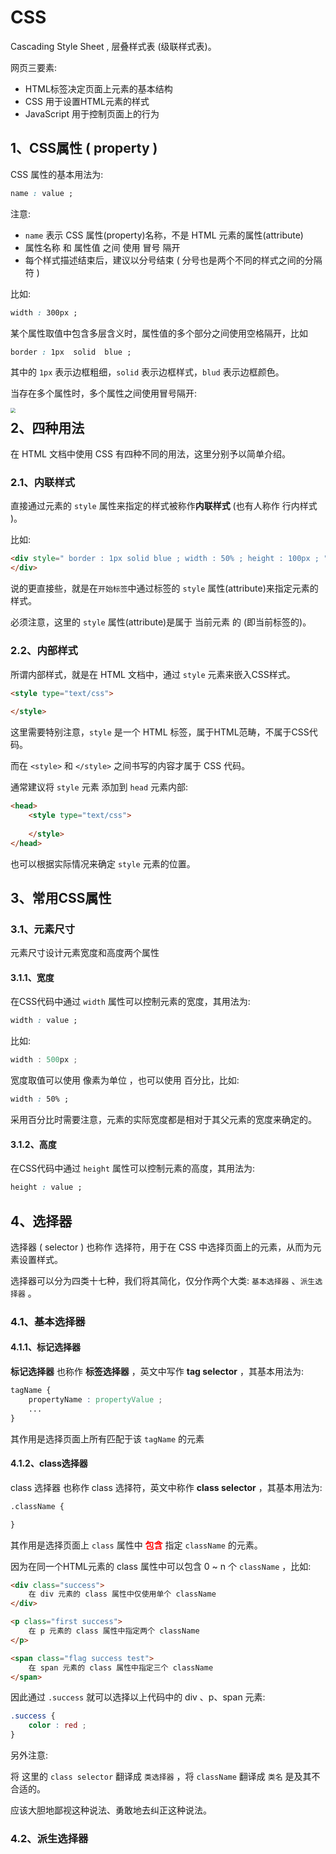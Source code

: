 # CSS



Cascading Style Sheet , 层叠样式表 (级联样式表)。



网页三要素:

- HTML标签决定页面上元素的基本结构
- CSS 用于设置HTML元素的样式
- JavaScript 用于控制页面上的行为





## 1、CSS属性 ( property )



CSS 属性的基本用法为:

```css
name : value ;
```

注意:

- `name` 表示 CSS 属性(property)名称，不是 HTML 元素的属性(attribute)
- 属性名称 和 属性值 之间 使用 冒号 隔开
- 每个样式描述结束后，建议以分号结束 ( 分号也是两个不同的样式之间的分隔符 )

比如:

```css
width : 300px ;
```

某个属性取值中包含多层含义时，属性值的多个部分之间使用空格隔开，比如

```css
border : 1px  solid  blue ;
```

其中的 `1px` 表示边框粗细，`solid` 表示边框样式，`blud` 表示边框颜色。



当存在多个属性时，多个属性之间使用冒号隔开:

<img src="css-property.png" style="zoom:0.5 ; float : left ; ">





## 2、四种用法



在 HTML 文档中使用 CSS 有四种不同的用法，这里分别予以简单介绍。



### 2.1、内联样式



直接通过元素的 `style` 属性来指定的样式被称作**内联样式** (也有人称作 行内样式 )。

比如:

```html
<div style=" border : 1px solid blue ; width : 50% ; height : 100px ; " >
</div>
```

说的更直接些，就是在`开始标签`中通过标签的 `style` 属性(attribute)来指定元素的样式。

必须注意，这里的 `style` 属性(attribute)是属于 当前元素 的 (即当前标签的)。





### 2.2、内部样式

所谓内部样式，就是在 HTML 文档中，通过 `style` 元素来嵌入CSS样式。

```html
<style type="text/css">
		
</style>
```

这里需要特别注意，`style` 是一个 HTML 标签，属于HTML范畴，不属于CSS代码。

而在 `<style>` 和 `</style>` 之间书写的内容才属于 CSS 代码。



通常建议将 `style` 元素 添加到 `head` 元素内部:

```html
<head>
	<style type="text/css">
		
	</style>
</head>
```

也可以根据实际情况来确定 `style` 元素的位置。





## 3、常用CSS属性



### 3.1、元素尺寸

元素尺寸设计元素宽度和高度两个属性

#### 3.1.1、宽度

在CSS代码中通过 `width` 属性可以控制元素的宽度，其用法为:

```css
width : value ;
```

比如:

```cs
width : 500px ;
```

宽度取值可以使用 像素为单位 ，也可以使用 百分比，比如:

```css
width : 50% ; 
```

采用百分比时需要注意，元素的实际宽度都是相对于其父元素的宽度来确定的。



#### 3.1.2、高度

在CSS代码中通过 `height` 属性可以控制元素的高度，其用法为:

```css
height : value ;
```












## 4、选择器



选择器 ( selector ) 也称作 选择符，用于在 CSS 中选择页面上的元素，从而为元素设置样式。

选择器可以分为四类十七种，我们将其简化，仅分作两个大类: `基本选择器` 、`派生选择器` 。



### 4.1、基本选择器



#### 4.1.1、标记选择器



**标记选择器** 也称作 **标签选择器** ，英文中写作 **tag selector** ，其基本用法为:

```css
tagName {
	propertyName : propertyValue ;
    ...
}
```

其作用是选择页面上所有匹配于该 `tagName` 的元素



#### 4.1.2、class选择器

class 选择器 也称作 class 选择符，英文中称作 **class selector** ，其基本用法为:

```html
.className {

}
```

其作用是选择页面上 `class` 属性中 <b style="color:red;">包含</b> 指定 `className` 的元素。



因为在同一个HTML元素的 class 属性中可以包含 0 ~ n 个 `className` ，比如:

```html
<div class="success">
    在 div 元素的 class 属性中仅使用单个 className 
</div>

<p class="first success"> 
    在 p 元素的 class 属性中指定两个 className
</p>

<span class="flag success test">
    在 span 元素的 class 属性中指定三个 className
</span>
```

因此通过 `.success` 就可以选择以上代码中的 div 、p、span 元素:

```css
.success {
	color : red ;
}
```





另外注意:

将 这里的 `class selector` 翻译成 `类选择器` ，将 `className` 翻译成 `类名` 是及其不合适的。

应该大胆地鄙视这种说法、勇敢地去纠正这种说法。






### 4.2、派生选择器



